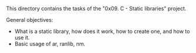 This directory contains the tasks of the "0x09. C - Static libraries" project.

General objectives:

- What is a static library, how does it work, how to create one, and how to use it.
- Basic usage of ar, ranlib, nm.
